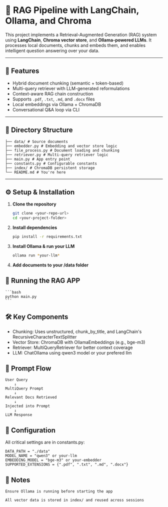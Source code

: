 # 🧠 RAG Pipeline with LangChain, Ollama, and Chroma

This project implements a Retrieval-Augmented Generation (RAG) system using **LangChain**, **Chroma vector store**, and **Ollama-powered LLMs**. It processes local documents, chunks and embeds them, and enables intelligent question answering over your data.

---

## 🚀 Features

- Hybrid document chunking (semantic + token-based)
- Multi-query retriever with LLM-generated reformulations
- Context-aware RAG chain construction
- Supports `.pdf`, `.txt`, `.md`, and `.docx` files
- Local embeddings via Ollama + ChromaDB
- Conversational Q&A loop via CLI

---

## 📁 Directory Structure

    ├── data/ # Source documents
    ├── embedder.py # Embedding and vector store logic
    ├── file_process.py # Document loading and chunking
    ├── retriever.py # Multi-query retriever logic
    ├── main.py # App entry point
    ├── constants.py # Configurable constants
    ├── index/ # ChromaDB persistent storage
    └── README.md # You're here

---

## ⚙️ Setup & Installation

1. **Clone the repository**

   ```bash
   git clone <your-repo-url>
   cd <your-project-folder>

   ```

2. **Install dependencies**

   ```bash
   pip install -r requirements.txt
   ```

3. **Install Ollama & run your LLM**
   ```bash
   ollama run *your-llm*
   ```
4. **Add documents to your /data folder**

## 🧩 Running the RAG APP

    ```bash
    python main.py
    ```

## 🛠 Key Components

- Chunking: Uses unstructured, chunk_by_title, and LangChain's RecursiveCharacterTextSplitter
- Vector Store: ChromaDB with OllamaEmbeddings (e.g., bge-m3)
- Retriever: MultiQueryRetriever for better context coverage
- LLM: ChatOllama using qwen3 model or your prefered llm

## 🧠 Prompt Flow

    User Query
        ↓
    MultiQuery Prompt
        ↓
    Relevant Docs Retrieved
        ↓
    Injected into Prompt
        ↓
    LLM Response

## 📌 Configuration

All critical settings are in constants.py:

    DATA_PATH = "./data"
    MODEL_NAME = "qwen3" or your-llm
    EMBEDDING_MODEL = "bge-m3" or your-embedder
    SUPPORTED_EXTENSIONS = {".pdf", ".txt", ".md", ".docx"}

## 📓 Notes

    Ensure Ollama is running before starting the app

    All vector data is stored in index/ and reused across sessions
